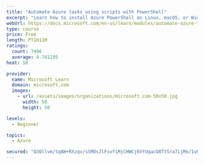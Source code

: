 ```yaml
---
title: "Automate Azure tasks using scripts with PowerShell"
excerpt: "Learn how to install Azure PowerShell on Linux, macOS, or Windows and then connect to Azure and manage your resources."
webUrl: https://docs.microsoft.com/en-us/learn/modules/automate-azure-tasks-with-powershell/
type: course
price: Free
length: PT1H11M
ratings:
  count: 7496
  average: 4.741195
heat: 58

provider:
  name: Microsoft Learn
  domain: microsoft.com
  images:
    - url: /assets/images/organizations/microsoft.com-50x50.jpg
      width: 50
      height: 50

levels:
  - Beginner

topics:
  - Azure

secured: "Q3Ollvm/tqAW+RXzqv/sSMOsJlFsvYiMjCHWCj6VYUqacO8TtSra7ijMe/1vPeHlfy1Fk6ISR0ZDLo4cgGvq+CrZE/JLbAo6k0YtguahGlRhmXiaR+RiV+qLakBOkwzR5YUh60vvxWjOwyLF89Kq7ihbmNS5rWKQiY2QwPW363Xt2CVXdlCyoGefmFVDwnzfb+UxVbRIkh9+5FuQaBAAjgLGzquLWN7QRI6q4WwXZuaOdBX0LRe9X9ObTKtKsRnh67hZh0A+iZm0zyVFwIgFUTswFrFy/rQMNZ8rlMc00uCqAnqCaUFh0DanN8If4kYQw9widEVTnJKl/WfFfjlcwccrPgoRg8j3qRbnMvxq5vkFQLpnwN4UtbP/QsgKm9uUNecierW1bCd7VwU93fGjpZ/TsRxT+1kYLcUFH8ZVcJM=;H9WwFcRa6PQJJ/15H9MFPw=="
---
```



